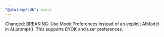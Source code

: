 ```yaml
---
"@plotday/sdk": minor
---
```


Changed: BREAKING: Use ModelPreferences instead of an explicit AIModel in AI.prompt(). This supports BYOK and user preferences.
